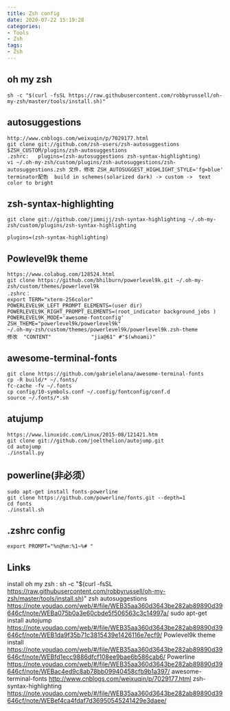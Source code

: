 ```yaml
---
title: Zsh config
date: 2020-07-22 15:19:28
categories:
- Tools
- Zsh
tags:
- Zsh
---
```


## oh my zsh

``` shell
sh -c "$(curl -fsSL https://raw.githubusercontent.com/robbyrussell/oh-my-zsh/master/tools/install.sh)"
```

## autosuggestions

 ``` shell
 http://www.cnblogs.com/weixuqin/p/7029177.html
git clone git://github.com/zsh-users/zsh-autosuggestions $ZSH_CUSTOM/plugins/zsh-autosuggestions
.zshrc:   plugins=(zsh-autosuggestions zsh-syntax-highlighting)
vi ~/.oh-my-zsh/custom/plugins/zsh-autosuggestions/zsh-autosuggestions.zsh 文件，修改 ZSH_AUTOSUGGEST_HIGHLIGHT_STYLE='fg=blue'
terminator配色  build in schemes(solarized dark) -> custom ->  text color to bright
 ```

## zsh-syntax-highlighting

``` shell
git clone git://github.com/jimmijj/zsh-syntax-highlighting ~/.oh-my-zsh/custom/plugins/zsh-syntax-highlighting

plugins=(zsh-syntax-highlighting)
```

## Powlevel9k theme

```
https://www.colabug.com/128524.html
git clone https://github.com/bhilburn/powerlevel9k.git ~/.oh-my-zsh/custom/themes/powerlevel9k
.zshrc：
export TERM="xterm-256color"
POWERLEVEL9K_LEFT_PROMPT_ELEMENTS=(user dir)
POWERLEVEL9K_RIGHT_PROMPT_ELEMENTS=(root_indicator background_jobs )
POWERLEVEL9K_MODE='awesome-fontconfig'
ZSH_THEME="powerlevel9k/powerlevel9k"
~/.oh-my-zsh/custom/themes/powerlevel9k/powerlevel9k.zsh-theme          修改  "CONTENT"             "jia@61" #"$(whoami)"
```

## awesome-terminal-fonts

``` shell
git clone https://github.com/gabrielelana/awesome-terminal-fonts
cp -R build/* ~/.fonts/
fc-cache -fv ~/.fonts
cp config/10-symbols.conf ~/.config/fontconfig/conf.d
source ~/.fonts/*.sh
```

## atujump

 ``` shell
 https://www.linuxidc.com/Linux/2015-08/121421.htm
git clone git://github.com/joelthelion/autojump.git
cd autojump
./install.py
 ```

## powerline(非必须）

``` shell
sudo apt-get install fonts-powerline
git clone https://github.com/powerline/fonts.git --depth=1
cd fonts
./install.sh
```

## .zshrc config

``` shell
export PROMPT="%n@%m:%1~%# "
```


## Links
install oh my zsh :         sh -c "$(curl -fsSL https://raw.githubusercontent.com/robbyrussell/oh-my-zsh/master/tools/install.sh)"
zsh autosuggestions     https://note.youdao.com/web/#/file/WEB35aa360d3643be282ab89890d39646cf/note/WEBa075b0a3e60cbde5f506563c3c14997a/
sudo apt-get install autojump  https://note.youdao.com/web/#/file/WEB35aa360d3643be282ab89890d39646cf/note/WEB1da9f35b71c3815439e1426116e7ecf9/
Powlevel9k  theme install     https://note.youdao.com/web/#/file/WEB35aa360d3643be282ab89890d39646cf/note/WEBfd1ecc9886dfcf108ee9bae6b586cab6/
Powerline      https://note.youdao.com/web/#/file/WEB35aa360d3643be282ab89890d39646cf/note/WEBac4ed9c8ab78bb09940458cfb9b1a397/
awesome-terminal-fonts   http://www.cnblogs.com/weixuqin/p/7029177.html
zsh-syntax-highlighting  https://note.youdao.com/web/#/file/WEB35aa360d3643be282ab89890d39646cf/note/WEBef4ca4fdaf7d36950545241429e3daee/

